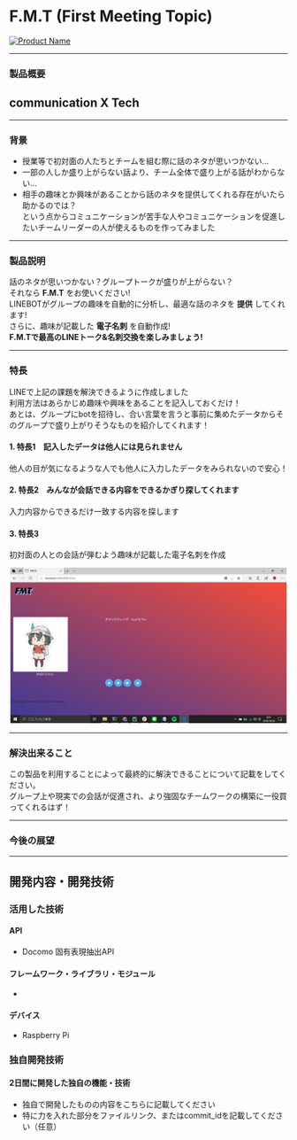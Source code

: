 # F.M.T (First Meeting Topic)



[![Product Name](image.png)](https://www.youtube.com/watch?v=G5rULR53uMk)  

---

### 製品概要
## __communication X Tech__

---
### 背景
* 授業等で初対面の人たちとチームを組む際に話のネタが思いつかない...  
* 一部の人しか盛り上がらない話より、チーム全体で盛り上がる話がわからない...  
* 相手の趣味とか興味があることから話のネタを提供してくれる存在がいたら助かるのでは？  
 という点からコミュニケーションが苦手な人やコミュニケーションを促進したいチームリーダーの人が使えるものを作ってみました
---

### 製品説明
話のネタが思いつかない？グループトークが盛りが上がらない？  
それなら __F.M.T__ をお使いください!  
LINEBOTがグループの趣味を自動的に分析し、最適な話のネタを __提供__ してくれます!  
さらに、趣味が記載した __電子名刺__ を自動作成!  
__F.M.Tで最高のLINEトーク&名刺交換を楽しみましょう!__  

---

### 特長
LINEで上記の課題を解決できるように作成しました    
利用方法はあらかじめ趣味や興味をあることを記入しておくだけ！    
あとは、グループにbotを招待し、合い言葉を言うと事前に集めたデータからそのグループで盛り上がりそうなものを紹介してくれます！  
####  1. 特長1　記入したデータは他人には見られません
他人の目が気になるような人でも他人に入力したデータをみられないので安心！
####  2. 特長2　みんなが会話できる内容をできるかぎり探してくれます
入力内容からできるだけ一致する内容を探します
####  3. 特長3
初対面の人との会話が弾むよう趣味が記載した電子名刺を作成

<p align="center">
<img src="https://github.com/carlos-paniagua/KB_1903/blob/master/%E5%90%8D%E5%88%BA%E7%94%BB%E5%83%8F.png" alt="名刺" width="500">
</p>

      
      

---

### 解決出来ること
この製品を利用することによって最終的に解決できることについて記載をしてください。  
グループ上や現実での会話が促進され、より強固なチームワークの構築に一役買ってくれるはず！  

---

### 今後の展望

---

## 開発内容・開発技術
### 活用した技術  

#### API
* Docomo 固有表現抽出API

#### フレームワーク・ライブラリ・モジュール
* 

#### デバイス
* Raspberry Pi

### 独自開発技術
#### 2日間に開発した独自の機能・技術
* 独自で開発したものの内容をこちらに記載してください
* 特に力を入れた部分をファイルリンク、またはcommit_idを記載してください（任意）
